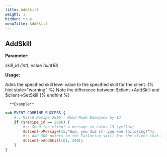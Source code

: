 ```yaml
---
title: AddSkill
weight: 1
hidden: true
menuTitle: AddSkill
---
```


## AddSkill

**Parameter:**

skill\_id _\(int\)_, value _\(uint16\)_

**Usage:**

Adds the specified skill level value to the specified skill for the client.
{% hint style="warning" %}
Note the difference between $client-&gt;AddSkill and $client-&gt;SetSkill
{% endhint %}

      **Example**

```perl
sub EVENT_COMBINE_SUCCESS {
    #:: Match Recipe 2686 - Hand Made Backpack by ID
    if ($recipe_id == 2686) {
        #:: Send the client a message in color 15 (yellow)
        $client->Message(15,"Wow, you did it--you won tailoring!");
        #:: Add 300 points to the Tailoring skill for the client that triggered the event
        $client->AddSkill(61, 300);
    }
}
```
